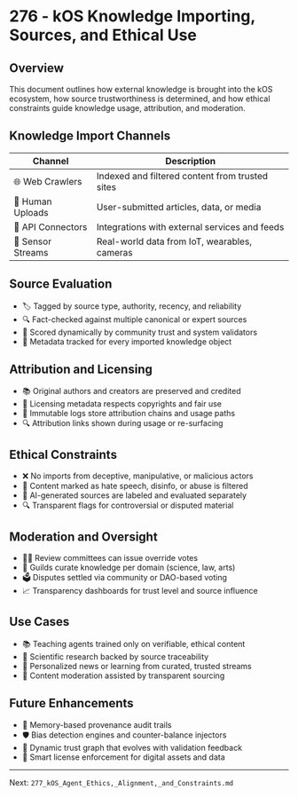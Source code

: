 # 276 - kOS Knowledge Importing, Sources, and Ethical Use

## Overview
This document outlines how external knowledge is brought into the kOS ecosystem, how source trustworthiness is determined, and how ethical constraints guide knowledge usage, attribution, and moderation.

## Knowledge Import Channels
| Channel             | Description                                      |
|---------------------|--------------------------------------------------|
| 🌐 Web Crawlers       | Indexed and filtered content from trusted sites  |
| 🤝 Human Uploads      | User-submitted articles, data, or media          |
| 🔌 API Connectors     | Integrations with external services and feeds    |
| 📡 Sensor Streams     | Real-world data from IoT, wearables, cameras     |

## Source Evaluation
- 🏷️ Tagged by source type, authority, recency, and reliability
- 🔍 Fact-checked against multiple canonical or expert sources
- 🧠 Scored dynamically by community trust and system validators
- 📜 Metadata tracked for every imported knowledge object

## Attribution and Licensing
- 📚 Original authors and creators are preserved and credited
- 🔐 Licensing metadata respects copyrights and fair use
- 🧾 Immutable logs store attribution chains and usage paths
- 🔍 Attribution links shown during usage or re-surfacing

## Ethical Constraints
- ❌ No imports from deceptive, manipulative, or malicious actors
- 🚫 Content marked as hate speech, disinfo, or abuse is filtered
- 🤖 AI-generated sources are labeled and evaluated separately
- 🔍 Transparent flags for controversial or disputed material

## Moderation and Oversight
- 🧑‍⚖️ Review committees can issue override votes
- 🧠 Guilds curate knowledge per domain (science, law, arts)
- 🗳️ Disputes settled via community or DAO-based voting
- 📈 Transparency dashboards for trust level and source influence

## Use Cases
- 📚 Teaching agents trained only on verifiable, ethical content
- 🧪 Scientific research backed by source traceability
- 🧭 Personalized news or learning from curated, trusted streams
- 📜 Content moderation assisted by transparent sourcing

## Future Enhancements
- 🧠 Memory-based provenance audit trails
- 🛡️ Bias detection engines and counter-balance injectors
- 🧬 Dynamic trust graph that evolves with validation feedback
- 🔏 Smart license enforcement for digital assets and data

---
Next: `277_kOS_Agent_Ethics,_Alignment,_and_Constraints.md`

